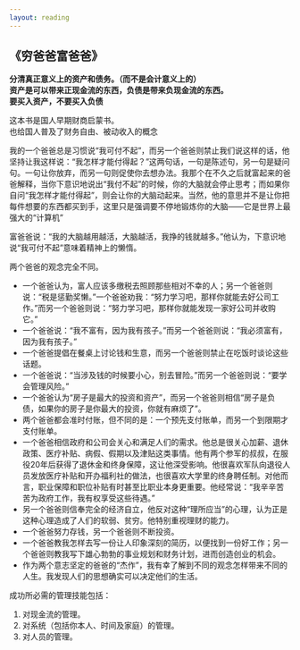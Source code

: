 ```yaml
---
layout: reading
---
```


## 《穷爸爸富爸爸》

**分清真正意义上的资产和债务。（而不是会计意义上的）**  
**资产是可以带来正现金流的东西，负债是带来负现金流的东西。**  
**要买入资产，不要买入负债**  


这本书是国人早期财商启蒙书。  
也给国人普及了财务自由、被动收入的概念  



我的一个爸爸总是习惯说“我可付不起”，而另一个爸爸则禁止我们说这样的话，他坚持让我这样说：“我怎样才能付得起？”这两句话，一句是陈述句，另一句是疑问句。一句让你放弃，而另一句则促使你去想办法。我那个在不久之后就富起来的爸爸解释，当你下意识地说出“我付不起”的时候，你的大脑就会停止思考；而如果你自问“我怎样才能付得起”，则会让你的大脑动起来。当然，他的意思并不是让你把每件想要的东西都买到手，这里只是强调要不停地锻炼你的大脑——它是世界上最强大的“计算机”

富爸爸说：“我的大脑越用越活，大脑越活，我挣的钱就越多。”他认为，下意识地说“我可付不起”意味着精神上的懒惰。




两个爸爸的观念完全不同。
- 一个爸爸认为，富人应该多缴税去照顾那些相对不幸的人；另一个爸爸则说：“税是惩勤奖懒。”一个爸爸劝我：“努力学习吧，那样你就能去好公司工作。”而另一个爸爸则说：“努力学习吧，那样你就能发现一家好公司并收购它。”
- 一个爸爸说：“我不富有，因为我有孩子。”而另一个爸爸则说：“我必须富有，因为我有孩子。”
- 一个爸爸提倡在餐桌上讨论钱和生意，而另一个爸爸则禁止在吃饭时谈论这些话题。
- 一个爸爸说：“当涉及钱的时候要小心，别去冒险。”而另一个爸爸则说：“要学会管理风险。”
- 一个爸爸认为“房子是最大的投资和资产”，而另一个爸爸则相信“房子是负债，如果你的房子是你最大的投资，你就有麻烦了”。
- 两个爸爸都会准时付账，但不同的是：一个预先支付账单，而另一个到限期才支付账单。
- 一个爸爸相信政府和公司会关心和满足人们的需求。他总是很关心加薪、退休政策、医疗补贴、病假、假期以及津贴这类事情。他有两个参军的叔叔，在服役20年后获得了退休金和终身保障，这让他深受影响。他很喜欢军队向退役人员发放医疗补贴和开办福利社的做法，也很喜欢大学里的终身聘任制。对他而言，职业保障和职位补贴有时甚至比职业本身更重要。他经常说：“我辛辛苦苦为政府工作，我有权享受这些待遇。”
- 另一个爸爸则信奉完全的经济自立，他反对这种“理所应当”的心理，认为正是这种心理造成了人们的软弱、贫穷。他特别重视理财的能力。
- 一个爸爸努力存钱，另一个爸爸则不断投资。
- 一个爸爸教我怎样去写一份让人印象深刻的简历，以便找到一份好工作；另一个爸爸则教我写下雄心勃勃的事业规划和财务计划，进而创造创业的机会。
- 作为两个意志坚定的爸爸的“杰作”，我有幸了解到不同的观念怎样带来不同的人生。我发现人们的思想确实可以决定他们的生活。



成功所必需的管理技能包括：
1. 对现金流的管理。
2. 对系统（包括你本人、时间及家庭）的管理。
3. 对人员的管理。
